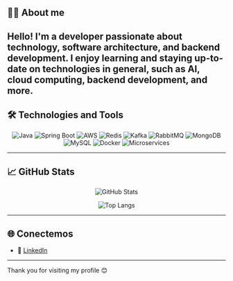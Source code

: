 ## 🧑‍💻 About me
Hello! I'm a developer passionate about technology, software architecture, and backend development. I enjoy learning and staying up-to-date on technologies in general, such as AI, cloud computing, backend development, and more.
---

## 🛠️ Technologies and Tools

<div align="center">
<!-- Java -->
<img src="https://img.shields.io/badge/Java-ED8B00?style=for-the-badge&logo=openjdk&logoColor=white" alt="Java"/>

<!-- Spring Boot -->
<img src="https://img.shields.io/badge/Spring_Boot-6DB33F?style=for-the-badge&logo=spring-boot&logoColor=white" alt="Spring Boot"/>

<!-- AWS -->
<img src="https://img.shields.io/badge/AWS-232F3E?style=for-the-badge&logo=amazon-aws&logoColor=white" alt="AWS"/>

<!-- Redis -->
<img src="https://img.shields.io/badge/Redis-DC382D?style=for-the-badge&logo=redis&logoColor=white" alt="Redis"/>

<!-- Kafka -->
<img src="https://img.shields.io/badge/Kafka-231F20?style=for-the-badge&logo=apache-kafka&logoColor=white" alt="Kafka"/>

<!-- RabbitMQ -->
<img src="https://img.shields.io/badge/RabbitMQ-FF6600?style=for-the-badge&logo=rabbitmq&logoColor=white" alt="RabbitMQ"/>

<!-- MongoDB -->
<img src="https://img.shields.io/badge/MongoDB-47A248?style=for-the-badge&logo=mongodb&logoColor=white" alt="MongoDB"/>

<!-- MySQL -->
<img src="https://img.shields.io/badge/MySQL-4479A1?style=for-the-badge&logo=mysql&logoColor=white" alt="MySQL"/>

<!-- Docker -->
<img src="https://img.shields.io/badge/Docker-2496ED?style=for-the-badge&logo=docker&logoColor=white" alt="Docker"/>

<!-- Microservices -->
<img src="https://img.shields.io/badge/Microservices-0052CC?style=for-the-badge&logo=datadog&logoColor=white" alt="Microservices"/>

</div>

---

## 📈 GitHub Stats

<div align="center">

![GitHub Stats](https://github-readme-stats.vercel.app/api?username=MaxiPerrone&show_icons=true&theme=radical)

![Top Langs](https://github-readme-stats.vercel.app/api/top-langs/?username=MaxiPerrone&layout=compact&theme=radical)

</div>

---

## 🌐 Conectemos

- 💼 [LinkedIn](https://www.linkedin.com/in/perrone-maximiliano/)
---

Thank you for visiting my profile 😊
